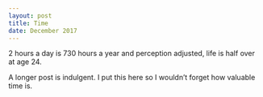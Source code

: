 ```yaml
---
layout: post
title: Time
date: December 2017
---
```

2 hours a day is 730 hours a year and perception adjusted, life is half over at age 24.

A longer post is indulgent. I put this here so I wouldn’t forget how valuable time is. 